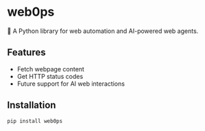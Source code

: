 # web0ps
🚀 A Python library for web automation and AI-powered web agents.

## Features
- Fetch webpage content
- Get HTTP status codes
- Future support for AI web interactions

## Installation
```bash
pip install web0ps
